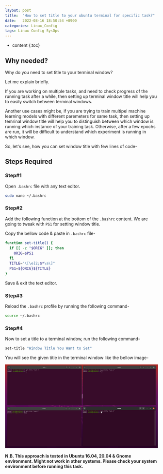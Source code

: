 ```yaml
---
layout: post
title:  "How to set title to your ubuntu terminal for specific task?"
date:   2022-08-16 18:50:54 +0900
categories: Linux_Config
tags: Linux Config SysOps
---
```


* content
{:toc}

## Why needed?

Why do you need to set title to your terminal window?

Let me explain briefly.

If you are working on multiple tasks, and need to check progress of the running task after a while, then setting up terminal window title will help you to easily switch between terminal windows.

Another use cases might be, if you are trying to train multipel machine learning models with different paremeters for same task, then setting up temrinal window title will help you to distinguish between which window is running which instance of your training task. Otherwise, after a few epochs are run, it will be difficult to understand which experiment is running in which window.

So, let's see, how you can set window title with few lines of code-

## Steps Required

### Step#1
Open ```.bashrc``` file with any text editor.

```bash
sudo nano ~/.bashrc
```

### Step#2
Add the following function at the bottom of the ```.bashrc``` content. We are going to tweak with ```PS1``` for setting window title.

Copy the bellow code & paste in ```.bashrc``` file-

```bash
function set-title() {
  if [[ -z "$ORIG" ]]; then
    ORIG=$PS1
  fi
  TITLE="\[\e]2;$*\a\]"
  PS1=${ORIG}${TITLE}
}
```

Save & exit the text editor.

### Step#3
Reload the ```.bashrc``` profile by running the following command-

```bash
source ~/.bashrc
```

### Step#4
Now to set a title to a terminal window, run the following command-

```bash
set-title "Window Title You Want to Set"
```
You will see the given title in the terminal window like the bellow image-

![terminal title](https://raw.githubusercontent.com/faruk-ahmad/faruk-ahmad.github.io/main/__images__/Linux-Config/bash-title.png)

**N.B. This approach is tested in Ubuntu 16.04, 20.04 & Gnome environment. Might not work in other systems. Please check your system environment before running this task.**
